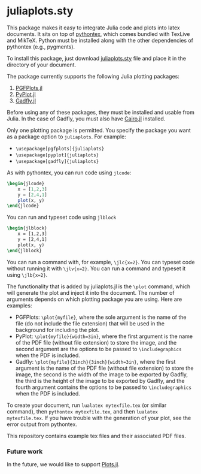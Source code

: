 # juliaplots.sty

This package makes it easy to integrate Julia code and plots into latex documents. It sits on top of [pythontex](https://www.ctan.org/pkg/pythontex?lang=en), which comes bundled with TexLive and MikTeX. Python must be installed along with the other dependencies of pythontex (e.g., pygments).

To install this package, just download [juliaplots.sty](https://github.com/sisl/juliaplots.sty/raw/master/juliaplots.sty) file and place it in the directory of your document.

The package currently supports the following Julia plotting packages:

1. [PGFPlots.jl](https://github.com/sisl/PGFPlots.jl)
2. [PyPlot.jl](https://github.com/stevengj/PyPlot.jl)
3. [Gadfly.jl](https://github.com/dcjones/Gadfly.jl)

Before using any of these packages, they must be installed and usable from Julia. In the case of Gadfly, you must also have [Cairo.jl](https://github.com/JuliaGraphics/Cairo.jl)  installed.

Only one plotting package is permitted. You specify the package you want as a package option to `juliaplots`. For example:
* `\usepackage[pgfplots]{juliaplots}`
* `\usepackage[pyplot]{juliaplots}`
* `\usepackage[gadfly]{juliaplots}`

As with pythontex, you can run code using `jlcode`:
```latex
\begin{jlcode}
	x = [1,2,3]
	y = [2,4,1]
	plot(x, y)
\end{jlcode}
```

You can run and typeset code using `jlblock`
```latex
\begin{jlblock}
	x = [1,2,3]
	y = [2,4,1]
	plot(x, y)
\end{jlblock}
```

You can run a command with, for example, `\jlc{x=2}`. You can typeset code without running it with `\jlv{x=2}`. You can run a command and typeset it using `\jlb{x=2}`.

The functionality that is added by juliaplots.jl is the `\plot` command, which will generate the plot and inject it into the document. The number of arguments depends on which plotting package you are using. Here are examples:
* PGFPlots: `\plot{myfile}`, where the sole argument is the name of the file (do not include the file extension) that will be used in the background for including the plot.
* PyPlot: `\plot{myfile}{width=3in}`, where the first argument is the name of the PDF file (without file extension) to store the image, and the second argument are the options to be passed to `\includegraphics` when the PDF is included.
* Gadfly: `\plot{myfile}{3inch}{3inch}{width=3in}`, where the first argument is the name of the PDF file (without file extension) to store the image, the second is the width of the image to be exported by Gadfly, the third is the height of the image to be exported by Gadfly, and the fourth argument contains the options to be passed to `\includegraphics` when the PDF is included.

To create your document, run `lualatex mytexfile.tex` (or similar command), then `pythontex mytexfile.tex`, and then `lualatex mytexfile.tex`. If you have trouble with the generation of your plot, see the error output from pythontex.

This repository contains example tex files and their associated PDF files.

### Future work

In the future, we would like to support [Plots.jl](https://github.com/tbreloff/Plots.jl).
